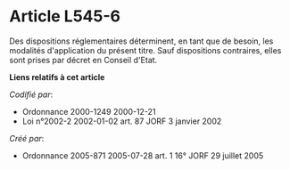 # Article L545-6

Des dispositions réglementaires déterminent, en tant que de besoin, les modalités d'application du présent titre. Sauf
dispositions contraires, elles sont prises par décret en Conseil d'Etat.

**Liens relatifs à cet article**

_Codifié par_:

  - Ordonnance 2000-1249 2000-12-21
  - Loi n°2002-2 2002-01-02 art. 87 JORF 3 janvier 2002

_Créé par_:

  - Ordonnance 2005-871 2005-07-28 art. 1 16° JORF 29 juillet 2005
